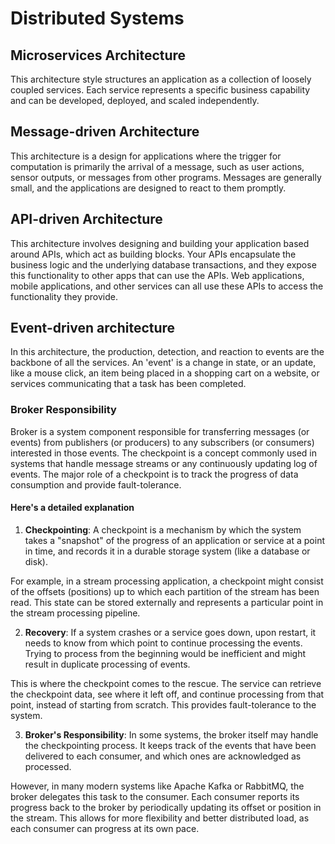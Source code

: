 # Distributed Systems

## Microservices Architecture
This architecture style structures an application as a collection of loosely coupled services. Each service represents a 
specific business capability and can be developed, deployed, and scaled independently.

## Message-driven Architecture
This architecture is a design for applications where the trigger for computation is primarily the arrival of a message, 
such as user actions, sensor outputs, or messages from other programs. Messages are generally small, and the 
applications are designed to react to them promptly.

## API-driven Architecture
This architecture involves designing and building your application based around APIs, which act as building blocks. Your 
APIs encapsulate the business logic and the underlying database transactions, and they expose this functionality to 
other apps that can use the APIs. Web applications, mobile applications, and other services can all use these APIs 
to access the functionality they provide.

## Event-driven architecture
In this architecture, the production, detection, and reaction to events are the backbone of all the services. An 'event'
is a change in state, or an update, like a mouse click, an item being placed in a shopping cart on a website, or
services communicating that a task has been completed.

### Broker Responsibility
Broker is a system component responsible for transferring messages (or events) from publishers (or producers) to any 
subscribers (or consumers) interested in those events.
The checkpoint is a concept commonly used in systems that handle message streams or any continuously updating log of 
events. The major role of a checkpoint is to track the progress of data consumption and provide fault-tolerance.

#### Here's a detailed explanation
1) **Checkpointing**: A checkpoint is a mechanism by which the system takes a "snapshot" of the progress of an
application or service at a point in time, and records it in a durable storage system (like a database or disk).

For example, in a stream processing application, a checkpoint might consist of the offsets (positions) up to which each
partition of the stream has been read. This state can be stored externally and represents a particular point in the 
stream processing pipeline.

2) **Recovery**: If a system crashes or a service goes down, upon restart, it needs to know from which point to continue 
processing the events. Trying to process from the beginning would be inefficient and might result in duplicate 
processing of events.

This is where the checkpoint comes to the rescue. The service can retrieve the checkpoint data, see where it left off, 
and continue processing from that point, instead of starting from scratch. This provides fault-tolerance to the system.

3) **Broker's Responsibility**: In some systems, the broker itself may handle the checkpointing process. It keeps track 
of the events that have been delivered to each consumer, and which ones are acknowledged as processed.

However, in many modern systems like Apache Kafka or RabbitMQ, the broker delegates this task to the consumer. Each 
consumer reports its progress back to the broker by periodically updating its offset or position in the stream. This 
allows for more flexibility and better distributed load, as each consumer can progress at its own pace.
